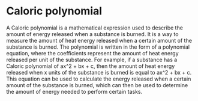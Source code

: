 # Caloric polynomial

A Caloric polynomial is a mathematical expression used to describe the amount of energy released when a substance is burned. It is a way to measure the amount of heat energy released when a certain amount of the substance is burned. The polynomial is written in the form of a polynomial equation, where the coefficients represent the amount of heat energy released per unit of the substance. For example, if a substance has a Caloric polynomial of ax^2 + bx + c, then the amount of heat energy released when x units of the substance is burned is equal to ax^2 + bx + c. This equation can be used to calculate the energy released when a certain amount of the substance is burned, which can then be used to determine the amount of energy needed to perform certain tasks.
